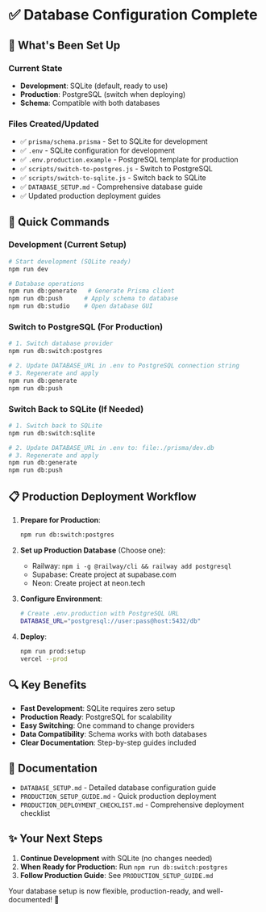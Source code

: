 # ✅ Database Configuration Complete

## 🎯 What's Been Set Up

### Current State
- **Development**: SQLite (default, ready to use)
- **Production**: PostgreSQL (switch when deploying)
- **Schema**: Compatible with both databases

### Files Created/Updated
- ✅ `prisma/schema.prisma` - Set to SQLite for development
- ✅ `.env` - SQLite configuration for development
- ✅ `.env.production.example` - PostgreSQL template for production
- ✅ `scripts/switch-to-postgres.js` - Switch to PostgreSQL
- ✅ `scripts/switch-to-sqlite.js` - Switch back to SQLite
- ✅ `DATABASE_SETUP.md` - Comprehensive database guide
- ✅ Updated production deployment guides

## 🚀 Quick Commands

### Development (Current Setup)
```bash
# Start development (SQLite ready)
npm run dev

# Database operations
npm run db:generate   # Generate Prisma client
npm run db:push      # Apply schema to database
npm run db:studio    # Open database GUI
```

### Switch to PostgreSQL (For Production)
```bash
# 1. Switch database provider
npm run db:switch:postgres

# 2. Update DATABASE_URL in .env to PostgreSQL connection string
# 3. Regenerate and apply
npm run db:generate
npm run db:push
```

### Switch Back to SQLite (If Needed)
```bash
# 1. Switch back to SQLite
npm run db:switch:sqlite

# 2. Update DATABASE_URL in .env to: file:./prisma/dev.db
# 3. Regenerate and apply
npm run db:generate
npm run db:push
```

## 📋 Production Deployment Workflow

1. **Prepare for Production**:
   ```bash
   npm run db:switch:postgres
   ```

2. **Set up Production Database** (Choose one):
   - Railway: `npm i -g @railway/cli && railway add postgresql`
   - Supabase: Create project at supabase.com
   - Neon: Create project at neon.tech

3. **Configure Environment**:
   ```bash
   # Create .env.production with PostgreSQL URL
   DATABASE_URL="postgresql://user:pass@host:5432/db"
   ```

4. **Deploy**:
   ```bash
   npm run prod:setup
   vercel --prod
   ```

## 🔍 Key Benefits

- **Fast Development**: SQLite requires zero setup
- **Production Ready**: PostgreSQL for scalability
- **Easy Switching**: One command to change providers
- **Data Compatibility**: Schema works with both databases
- **Clear Documentation**: Step-by-step guides included

## 📖 Documentation

- `DATABASE_SETUP.md` - Detailed database configuration guide
- `PRODUCTION_SETUP_GUIDE.md` - Quick production deployment
- `PRODUCTION_DEPLOYMENT_CHECKLIST.md` - Comprehensive deployment checklist

## ✨ Your Next Steps

1. **Continue Development** with SQLite (no changes needed)
2. **When Ready for Production**: Run `npm run db:switch:postgres`
3. **Follow Production Guide**: See `PRODUCTION_SETUP_GUIDE.md`

Your database setup is now flexible, production-ready, and well-documented! 🎉
